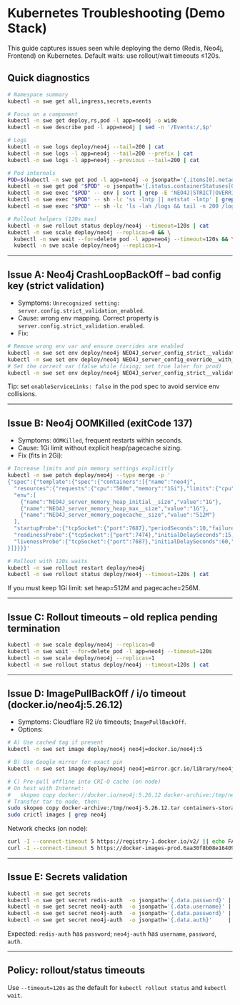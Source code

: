 # Kubernetes Troubleshooting (Demo Stack)

This guide captures issues seen while deploying the demo (Redis, Neo4j, Frontend) on Kubernetes. Default waits: use rollout/wait timeouts ≤120s.

## Quick diagnostics

```bash
# Namespace summary
kubectl -n swe get all,ingress,secrets,events

# Focus on a component
kubectl -n swe get deploy,rs,pod -l app=neo4j -o wide
kubectl -n swe describe pod -l app=neo4j | sed -n '/Events:/,$p'

# Logs
kubectl -n swe logs deploy/neo4j --tail=200 | cat
kubectl -n swe logs -l app=neo4j --tail=200 --prefix | cat
kubectl -n swe logs -l app=neo4j --previous --tail=200 | cat

# Pod internals
POD=$(kubectl -n swe get pod -l app=neo4j -o jsonpath='{.items[0].metadata.name}')
kubectl -n swe get pod "$POD" -o jsonpath='{.status.containerStatuses[0].state}{"\n"}{.status.containerStatuses[0].lastState}{"\n"}' | cat
kubectl -n swe exec "$POD" -- env | sort | grep -E 'NEO4J|STRICT|OVERRIDE'
kubectl -n swe exec "$POD" -- sh -lc 'ss -lntp || netstat -lntp' | grep -E '(:7474|:7687)' || true
kubectl -n swe exec "$POD" -- sh -lc 'ls -lah /logs && tail -n 200 /logs/debug.log || true'

# Rollout helpers (120s max)
kubectl -n swe rollout status deploy/neo4j --timeout=120s | cat
kubectl -n swe scale deploy/neo4j --replicas=0 && \
  kubectl -n swe wait --for=delete pod -l app=neo4j --timeout=120s && \
  kubectl -n swe scale deploy/neo4j --replicas=1
```

---

## Issue A: Neo4j CrashLoopBackOff – bad config key (strict validation)

- Symptoms: `Unrecognized setting: server.config.strict_validation_enabled`.
- Cause: wrong env mapping. Correct property is `server.config.strict_validation.enabled`.
- Fix:

```bash
# Remove wrong env var and ensure overrides are enabled
kubectl -n swe set env deploy/neo4j NEO4J_server_config_strict__validation__enabled-
kubectl -n swe set env deploy/neo4j NEO4J_server_config_override__with__environment=true
# Set the correct var (false while fixing; set true later for prod)
kubectl -n swe set env deploy/neo4j NEO4J_server_config_strict__validation_enabled=false
```

Tip: set `enableServiceLinks: false` in the pod spec to avoid service env collisions.

---

## Issue B: Neo4j OOMKilled (exitCode 137)

- Symptoms: `OOMKilled`, frequent restarts within seconds.
- Cause: 1Gi limit without explicit heap/pagecache sizing.
- Fix (fits in 2Gi):

```bash
# Increase limits and pin memory settings explicitly
kubectl -n swe patch deploy/neo4j --type merge -p '
{"spec":{"template":{"spec":{"containers":[{"name":"neo4j",
  "resources":{"requests":{"cpu":"500m","memory":"1Gi"},"limits":{"cpu":"1","memory":"2Gi"}},
  "env":[
    {"name":"NEO4J_server_memory_heap_initial__size","value":"1G"},
    {"name":"NEO4J_server_memory_heap_max__size","value":"1G"},
    {"name":"NEO4J_server_memory_pagecache__size","value":"512M"}
  ],
  "startupProbe":{"tcpSocket":{"port":7687},"periodSeconds":10,"failureThreshold":60},
  "readinessProbe":{"tcpSocket":{"port":7474},"initialDelaySeconds":15,"periodSeconds":5,"timeoutSeconds":5,"failureThreshold":60},
  "livenessProbe":{"tcpSocket":{"port":7687},"initialDelaySeconds":60,"periodSeconds":10,"timeoutSeconds":5,"failureThreshold":30}
}]}}}}'

# Rollout with 120s waits
kubectl -n swe rollout restart deploy/neo4j
kubectl -n swe rollout status deploy/neo4j --timeout=120s | cat
```

If you must keep 1Gi limit: set heap=512M and pagecache=256M.

---

## Issue C: Rollout timeouts – old replica pending termination

```bash
kubectl -n swe scale deploy/neo4j --replicas=0
kubectl -n swe wait --for=delete pod -l app=neo4j --timeout=120s
kubectl -n swe scale deploy/neo4j --replicas=1
kubectl -n swe rollout status deploy/neo4j --timeout=120s | cat
```

---

## Issue D: ImagePullBackOff / i/o timeout (docker.io/neo4j:5.26.12)

- Symptoms: Cloudflare R2 i/o timeouts; `ImagePullBackOff`.
- Options:

```bash
# A) Use cached tag if present
kubectl -n swe set image deploy/neo4j neo4j=docker.io/neo4j:5

# B) Use Google mirror for exact pin
kubectl -n swe set image deploy/neo4j neo4j=mirror.gcr.io/library/neo4j:5.26.12

# C) Pre-pull offline into CRI-O cache (on node)
# On host with Internet:
#   skopeo copy docker://docker.io/neo4j:5.26.12 docker-archive:/tmp/neo4j-5.26.12.tar:neo4j:5.26.12
# Transfer tar to node, then:
sudo skopeo copy docker-archive:/tmp/neo4j-5.26.12.tar containers-storage:docker.io/library/neo4j:5.26.12
sudo crictl images | grep neo4j
```

Network checks (on node):

```bash
curl -I --connect-timeout 5 https://registry-1.docker.io/v2/ || echo FAIL
curl -I --connect-timeout 5 https://docker-images-prod.6aa30f8b08e16409b46e0173d6de2f56.r2.cloudflarestorage.com/ || echo FAIL
```

---

## Issue E: Secrets validation

```bash
kubectl -n swe get secrets
kubectl -n swe get secret redis-auth  -o jsonpath='{.data.password}' | wc -c
kubectl -n swe get secret neo4j-auth  -o jsonpath='{.data.username}' | wc -c
kubectl -n swe get secret neo4j-auth  -o jsonpath='{.data.password}' | wc -c
kubectl -n swe get secret neo4j-auth  -o jsonpath='{.data.auth}'     | wc -c
```

Expected: `redis-auth` has `password`; `neo4j-auth` has `username`, `password`, `auth`.

---

## Policy: rollout/status timeouts

Use `--timeout=120s` as the default for `kubectl rollout status` and `kubectl wait`.
